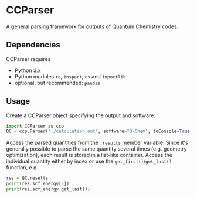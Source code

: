 # CCParser
A general parsing framework for outputs of Quantum Chemistry codes.

## Dependencies
CCParser requires
* Python 3.x
* Python modules `re`, `inspect`, `os` and `importlib`
* optional, but recommended: `pandas`

## Usage
Create a CCParser object specifying the output and software:
```python
import CCParser as ccp
QC = ccp.Parser("./calculation.out", software="Q-Chem", toConsole=True, toFile=False)
```
Access the parsed quantities from the `.results` member variable. Since it's
generally possible to parse the same quantity several times (e.g. geometry optimization),
each result is stored in a list-like container. Access the individual quantity either
by index or use the `get_first()`/`get_last()` function, e.g.
```python
res = QC.results
print(res.scf_energy[2])
print(res.scf_energy.get_last())
```
